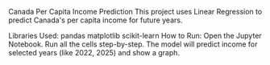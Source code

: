 Canada Per Capita Income Prediction
This project uses Linear Regression to predict Canada's per capita income for future years.

Libraries Used:
pandas
matplotlib
scikit-learn
How to Run:
Open the Jupyter Notebook.
Run all the cells step-by-step.
The model will predict income for selected years (like 2022, 2025) and show a graph.
